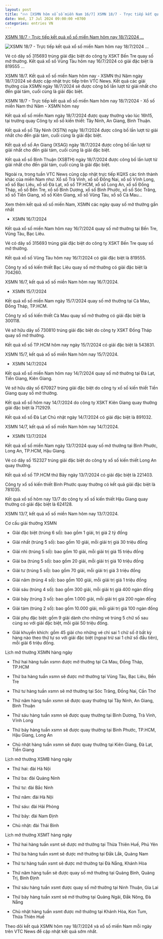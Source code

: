 ```yaml
---
layout: post
title: "🔥🔥 [XSMN hôm xổ số miền Nam 16/7] XSMN 18/7 - Trực tiếp kết quả xổ số miền Nam hôm nay 18/7/2024 ..."
date: Wed, 17 Jul 2024 09:00:00 +0700
categories: entries VN
---
```

[XSMN 18/7 - Trực tiếp kết quả xổ số miền Nam hôm nay 18/7/2024 ...](https://vtcnews.vn/xsmn-18-7-truc-tiep-ket-qua-xo-so-mien-nam-hom-nay-18-7-2024-xsmn-thu-nam-ar883770.html)

![XSMN 18/7 - Trực tiếp kết quả xổ số miền Nam hôm nay 18/7/2024 ...](http://cdn-i.vtcnews.vn/resize/I_FIpr7L-eYq4XeE0_0pTA2/upload/2024/07/17/miennam2-copy-12562771.png)

Vé có dãy số 315693 trúng giải đặc biệt do công ty XSKT Bến Tre quay số mở thưởng. Kết quả xổ số Vũng Tàu hôm nay 16/7/2024 có giải đặc biệt là 819555 ...

XSMN 18/7. Kết quả xổ số miền Nam hôm nay - XSMN thứ Năm ngày 18/7/2024 sẽ được cập nhật trực tiếp trên VTC News. Kết quả các giải thưởng của XSMN ngày 18/7/2024 sẽ được công bố lần lượt từ giải nhất cho đến giải tám, cuối cùng là giải đặc biệt.

XSMN 18/7 - Trực tiếp kết quả xổ số miền Nam hôm nay 18/7/2024 - Xổ số miền Nam thứ Năm - XSMN hôm nay

Kết quả xổ số miền Nam ngày 18/7/2024 được quay thưởng vào lúc 16h15, tại trường quay Công ty xổ số kiến thiết: Tây Ninh, An Giang, Bình Thuận.

Kết quả xổ số Tây Ninh (XSTN) ngày 18/7/2024 được công bố lần lượt từ giải nhất cho đến giải tám, cuối cùng là giải đặc biệt.

Kết quả xổ số An Giang (XSAG) ngày 18/7/2024 được công bố lần lượt từ giải nhất cho đến giải tám, cuối cùng là giải đặc biệt.

Kết quả xổ số Bình Thuận (XSBTH) ngày 18/7/2024 được công bố lần lượt từ giải nhất cho đến giải tám, cuối cùng là giải đặc biệt.

Ngoài ra, trong tuần VTC News cũng cập nhật trực tiếp KQXS các tỉnh thành khác của miền Nam như: Xổ số Trà Vinh, xổ số Đồng Nai, xổ số Vĩnh Long, xổ số Bạc Liêu, xổ số Đà Lạt, xổ số TP.HCM, xổ số Long An, xổ số Đồng Tháp, xổ số Bến Tre, xổ số Bình Dương, xổ số Bình Phước, xổ số Sóc Trăng, xổ số Tiền Giang, xổ số Kiên Giang, xổ số Vũng Tàu, xổ số Cà Mau...

Xem thêm kết quả xổ số miền Nam, XSMN các ngày quay số mở thưởng gần nhất

- XSMN 16/7/2024

Kết quả xổ số miền Nam hôm nay 16/7/2024 quay số mở thưởng tại Bến Tre, Vũng Tàu, Bạc Liêu.

Vé có dãy số 315693 trúng giải đặc biệt do công ty XSKT Bến Tre quay số mở thưởng.

Kết quả xổ số Vũng Tàu hôm nay 16/7/2024 có giải đặc biệt là 819555.

Công ty xổ số kiến thiết Bạc Liêu quay số mở thưởng có giải đặc biệt là 704260.

XSMN 16/7, kết quả xổ số miền Nam hôm nay 16/7/2024.

- XSMN 15/7/2024

Kết quả xổ số miền Nam ngày 15/7/2024 quay số mở thưởng tại Cà Mau, Đồng Tháp, TP.HCM.

Công ty xổ số kiến thiết Cà Mau quay số mở thưởng có giải đặc biệt là 300118.

Vé sở hữu dãy số 730810 trúng giải đặc biệt do công ty XSKT Đồng Tháp quay số mở thưởng.

Kết quả xổ số TP.HCM hôm nay ngày 15/7/2024 có giải đặc biệt là 543831.

XSMN 15/7, kết quả xổ số miền Nam hôm nay 15/7/2024.

- XSMN 14/7/2024

Kết quả xổ số miền Nam hôm nay 14/7/2024 quay số mở thưởng tại Đà Lạt, Tiền Giang, Kiên Giang.

Vé sở hữu dãy số 670927 trúng giải đặc biệt do công ty xổ số kiến thiết Tiền Giang quay số mở thưởng.

Kết quả xổ số hôm nay 14/7/2024 do công ty XSKT Kiên Giang quay thưởng giải đặc biệt là 712929.

Kết quả xổ số Đà Lạt Chủ nhật ngày 14/7/2024 có giải đặc biệt là 891032.

XSMN 14/7, kết quả xổ số miền Nam hôm nay 14/7/2024.

- XSMN 13/7/2024

Kết quả xổ số miền Nam ngày 13/7/2024 quay số mở thưởng tại Bình Phước, Long An, TP.HCM, Hậu Giang.

Vé có dãy số 152327 trúng giải đặc biệt do công ty xổ số kiến thiết Long An quay thưởng.

Kết quả xổ số TP.HCM thứ Bảy ngày 13/7/2024 có giải đặc biệt là 221403.

Công ty xổ số kiến thiết Bình Phước quay thưởng có kết quả giải đặc biệt là 781035.

Kết quả xổ số hôm nay 13/7 do công ty xổ số kiến thiết Hậu Giang quay thưởng có giải đặc biệt là 624128.

XSMN 13/7, kết quả xổ số miền Nam hôm nay 13/7/2024.

Cơ cấu giải thưởng XSMN

- Giải đặc biệt (trúng 6 số): bao gồm 1 giải, trị giá 2 tỷ đồng

- Giải nhất (trúng 5 số): bao gồm 10 giải, mỗi giải trị giá 30 triệu đồng

- Giải nhì (trúng 5 số): bao gồm 10 giải, mỗi giải trị giá 15 triệu đồng

- Giải ba (trúng 5 số): bao gồm 20 giải, mỗi giải trị giá 10 triệu đồng

- Giải tư (trúng 5 số): bao gồm 70 giải, mỗi giải trị giá 3 triệu đồng

- Giải năm (trúng 4 số): bao gồm 100 giải, mỗi giải trị giá 1 triệu đồng

- Giải sáu (trúng 4 số): bao gồm 300 giải, mỗi giải trị giá 400 ngàn đồng

- Giải bảy (trúng 3 số): bao gồm 1.000 giải, mỗi giải trị giá 200 ngàn đồng

- Giải tám (trúng 2 số): bao gồm 10.000 giải, mỗi giải trị giá 100 ngàn đồng

- Giải phụ đặc biệt: gồm 9 giải dành cho những vé trúng 5 chữ số sau cùng so với giải đặc biệt, mỗi giải 50 triệu đồng.

- Giải khuyến khích: gồm 45 giải cho những vé chỉ sai 1 chữ số ở bất kỳ hàng nào theo thứ tự so với giải đặc biệt (ngoại trừ sai 1 chữ số đầu tiên), mỗi giải 6 triệu đồng.

Lịch mở thưởng XSMN hàng ngày

- Thứ hai hàng tuần xsmn được mở thưởng tại Cà Mau, Đồng Tháp, TP.HCM

- Thứ ba hàng tuần xsmn sẽ được mở thưởng tại Vũng Tàu, Bạc Liêu, Bến Tre

- Thứ tư hàng tuần xsmn sẽ mở thưởng tại Sóc Trăng, Đồng Nai, Cần Thơ

- Thứ năm hàng tuần xsmn sẽ được quay thưởng tại Tây Ninh, An Giang, Bình Thuận

- Thứ sáu hàng tuần xsmn sẽ được quay thưởng tại Bình Dương, Trà Vinh, Vĩnh Long

- Thứ bảy hàng tuần xsmn sẽ được quay thưởng tại Bình Phước, TP.HCM, Hậu Giang, Long An

- Chủ nhật hàng tuần xsmn sẽ được quay thưởng tại Kiên Giang, Đà Lạt, Tiền Giang

Lịch mở thưởng XSMB hàng ngày

- Thứ hai: đài Hà Nội

- Thứ ba: đài Quảng Ninh

- Thứ tư: đài Bắc Ninh

- Thứ năm: đài Hà Nội

- Thứ sáu: đài Hải Phòng

- Thứ bảy: đài Nam Định

- Chủ nhật: đài Thái Bình

Lịch mở thưởng XSMT hàng ngày

- Thứ hai hàng tuần xsmt sẽ được mở thưởng tại Thừa Thiên Huế, Phú Yên

- Thứ ba hàng tuần xsmt sẽ được mở thưởng tại Đắk Lắk, Quảng Nam

- Thứ tư hàng tuần xsmt sẽ được mở thưởng tại Đà Nẵng, Khánh Hòa

- Thứ năm hàng tuần sẽ được quay số mở thưởng tại Quảng Bình, Quảng Trị, Bình Định

- Thứ sáu hàng tuần xsmt được quay số mở thưởng tại Ninh Thuận, Gia Lai

- Thứ bảy hàng tuần xsmt sẽ mở thưởng tại Quảng Ngãi, Đắk Nông, Đà Nẵng

- Chủ nhật hàng tuần xsmt được mở thưởng tại Khánh Hòa, Kon Tum, Thừa Thiên Huế

Theo dõi kết quả XSMN hôm nay 18/7/2024 và xổ số miền Nam mỗi ngày trên VTC News để cập nhật kết quả sớm nhất.

